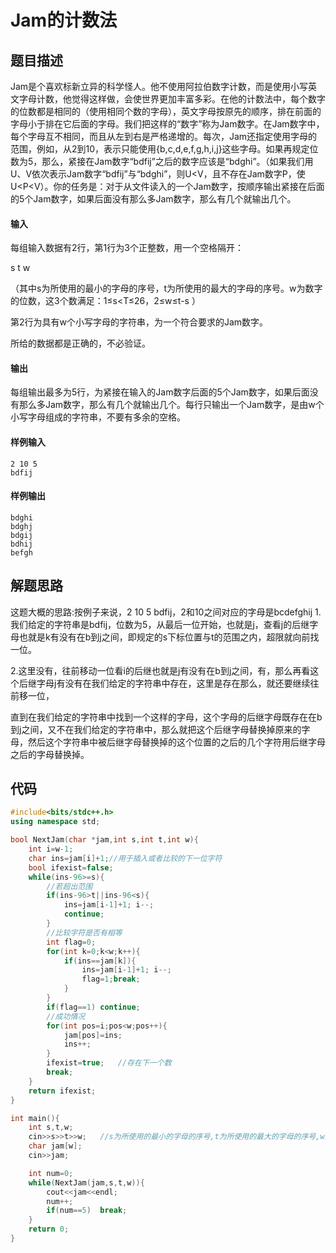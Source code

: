 # Jam的计数法

## 题目描述

Jam是个喜欢标新立异的科学怪人。他不使用阿拉伯数字计数，而是使用小写英文字母计数，他觉得这样做，会使世界更加丰富多彩。在他的计数法中，每个数字的位数都是相同的（使用相同个数的字母），英文字母按原先的顺序，排在前面的字母小于排在它后面的字母。我们把这样的“数字”称为Jam数字。在Jam数字中，每个字母互不相同，而且从左到右是严格递增的。每次，Jam还指定使用字母的范围，例如，从2到10，表示只能使用{b,c,d,e,f,g,h,i,j}这些字母。如果再规定位数为5，那么，紧接在Jam数字“bdfij”之后的数字应该是“bdghi”。（如果我们用U、V依次表示Jam数字“bdfij”与“bdghi”，则U<V，且不存在Jam数字P，使U<P<V）。你的任务是：对于从文件读入的一个Jam数字，按顺序输出紧接在后面的5个Jam数字，如果后面没有那么多Jam数字，那么有几个就输出几个。

#### 输入

每组输入数据有2行，第1行为3个正整数，用一个空格隔开：

s t w

（其中s为所使用的最小的字母的序号，t为所使用的最大的字母的序号。w为数字的位数，这3个数满足：1≤s<T≤26，2≤w≤t-s ）

第2行为具有w个小写字母的字符串，为一个符合要求的Jam数字。

所给的数据都是正确的，不必验证。



#### 输出

每组输出最多为5行，为紧接在输入的Jam数字后面的5个Jam数字，如果后面没有那么多Jam数字，那么有几个就输出几个。每行只输出一个Jam数字，是由w个小写字母组成的字符串，不要有多余的空格。



#### 样例输入

```
2 10 5
bdfij
```



#### 样例输出

```
bdghi
bdghj
bdgij
bdhij
befgh
```



## 解题思路

这题大概的思路:按例子来说，2 10 5 bdfij，2和10之间对应的字母是bcdefghij
1.我们给定的字符串是bdfij，位数为5，从最后一位开始，也就是j，查看j的后继字母也就是k有没有在b到j之间，即规定的s下标位置与t的范围之内，超限就向前找一位。

2.这里没有，往前移动一位看i的后继也就是j有没有在b到j之间，有，那么再看这个后继字母j有没有在我们给定的字符串中存在，这里是存在那么，就还要继续往前移一位，

直到在我们给定的字符串中找到一个这样的字母，这个字母的后继字母既存在在b到j之间，又不在我们给定的字符串中，那么就把这个后继字母替换掉原来的字母，然后这个字符串中被后继字母替换掉的这个位置的之后的几个字符用后继字母之后的字母替换掉。



## 代码

```c++
#include<bits/stdc++.h>
using namespace std;

bool NextJam(char *jam,int s,int t,int w){
    int i=w-1;                    
    char ins=jam[i]+1;//用于插入或者比较的下一位字符
    bool ifexist=false;
    while(ins-96>=s){
        //若超出范围
        if(ins-96>t||ins-96<s){
		 	ins=jam[i-1]+1; i--; 
            continue;
        }
        //比较字符是否有相等
        int flag=0;
        for(int k=0;k<w;k++){
            if(ins==jam[k]){
                ins=jam[i-1]+1; i--;
                flag=1;break;
            }
        }
        if(flag==1)	continue;
        //成功情况
        for(int pos=i;pos<w;pos++){
            jam[pos]=ins;
            ins++;
        } 
        ifexist=true;	//存在下一个数
        break;
    }
	return ifexist;
}	

int main(){
    int s,t,w;
    cin>>s>>t>>w;   //s为所使用的最小的字母的序号,t为所使用的最大的字母的序号,w为数字的位数
    char jam[w];
    cin>>jam;

    int num=0;
    while(NextJam(jam,s,t,w)){
        cout<<jam<<endl;
        num++;
        if(num==5)	break;
    }
	return 0;
}


```

